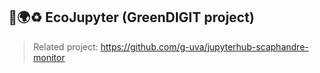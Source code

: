 ## 🌱🌍♻️ EcoJupyter (GreenDIGIT project)

<!-- [![Github Actions Status](https://github.com/g-uva/egi-jupyterlab-extension.git/workflows/Build/badge.svg)](https://github.com/g-uva/egi-jupyterlab-extension.git/actions/workflows/build.yml)
[![Binder](https://mybinder.org/badge_logo.svg)](https://mybinder.org/v2/gh/g-uva/egi-jupyterlab-extension.git/main?urlpath=lab) -->

> Related project: https://github.com/g-uva/jupyterhub-scaphandre-monitor

<!--

A JupyterLab extension for EGI and Notebooks.

## Requirements

- JupyterLab >= 4.0.0

## Install

To install the extension, execute:

```bash
pip install egi_jupyterlab_ext
```

## Uninstall

To remove the extension, execute:

```bash
pip uninstall egi_jupyterlab_ext
```

## Contributing

### Development install

Note: You will need NodeJS to build the extension package.

The `jlpm` command is JupyterLab's pinned version of
[yarn](https://yarnpkg.com/) that is installed with JupyterLab. You may use
`yarn` or `npm` in lieu of `jlpm` below.

```bash
# Clone the repo to your local environment
# Change directory to the egi_jupyterlab_ext directory
# Install package in development mode
pip install -e "."
# Link your development version of the extension with JupyterLab
jupyter labextension develop . --overwrite
# Rebuild extension Typescript source after making changes
jlpm build
```

You can watch the source directory and run JupyterLab at the same time in different terminals to watch for changes in the extension's source and automatically rebuild the extension.

```bash
# Watch the source directory in one terminal, automatically rebuilding when needed
jlpm watch
# Run JupyterLab in another terminal
jupyter lab
```

With the watch command running, every saved change will immediately be built locally and available in your running JupyterLab. Refresh JupyterLab to load the change in your browser (you may need to wait several seconds for the extension to be rebuilt).

By default, the `jlpm build` command generates the source maps for this extension to make it easier to debug using the browser dev tools. To also generate source maps for the JupyterLab core extensions, you can run the following command:

```bash
jupyter lab build --minimize=False
```

### Development uninstall

```bash
pip uninstall egi_jupyterlab_ext
```

In development mode, you will also need to remove the symlink created by `jupyter labextension develop`
command. To find its location, you can run `jupyter labextension list` to figure out where the `labextensions`
folder is located. Then you can remove the symlink named `egi-jupyterlab-ext` within that folder.

### Testing the extension

#### Frontend tests

This extension is using [Jest](https://jestjs.io/) for JavaScript code testing.

To execute them, execute:

```sh
jlpm
jlpm test
```

#### Integration tests

This extension uses [Playwright](https://playwright.dev/docs/intro) for the integration tests (aka user level tests).
More precisely, the JupyterLab helper [Galata](https://github.com/jupyterlab/jupyterlab/tree/master/galata) is used to handle testing the extension in JupyterLab.

More information are provided within the [ui-tests](./ui-tests/README.md) README.

### Packaging the extension

See [RELEASE](RELEASE.md) -->
